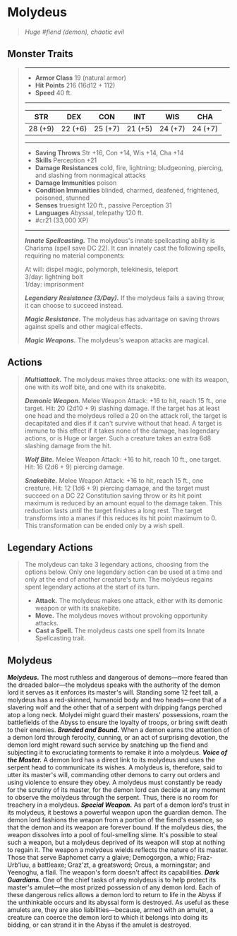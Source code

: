 # Molydeus
>*Huge #fiend (demon), chaotic evil*
## Monster Traits
>___
>- **Armor Class** 19 (natural armor)
>- **Hit Points** 216 (16d12 + 112)
>- **Speed** 40 ft.
>___
>|STR|DEX|CON|INT|WIS|CHA|
>|:---:|:---:|:---:|:---:|:---:|:---:|
>|28 (+9)|22 (+6)|25 (+7)|21 (+5)|24 (+7)|24 (+7)|
>___
>- **Saving Throws** Str +16, Con +14, Wis +14, Cha +14
>- **Skills** Perception +21
>- **Damage Resistances** cold, fire, lightning; bludgeoning, piercing, and slashing from nonmagical attacks
>- **Damage Immunities** poison
>- **Condition Immunities** blinded, charmed, deafened, frightened, poisoned, stunned
>- **Senses** truesight 120 ft., passive Perception 31
>- **Languages** Abyssal, telepathy 120 ft.
>- #cr21 (33,000 XP)
>___
>***Innate Spellcasting.*** The molydeus's innate spellcasting ability is Charisma (spell save DC 22). It can innately cast the following spells, requiring no material components:  
>
>At will: dispel magic, polymorph, telekinesis, teleport  
>3/day: lightning bolt  
>1/day: imprisonment  
>
>
>***Legendary Resistance (3/Day).*** If the molydeus fails a saving throw, it can choose to succeed instead.  
>
>***Magic Resistance.*** The molydeus has advantage on saving throws against spells and other magical effects.  
>
>***Magic Weapons.*** The molydeus's weapon attacks are magical.  
>
## Actions
>***Multiattack.*** The molydeus makes three attacks: one with its weapon, one with its wolf bite, and one with its snakebite.  
>
>***Demonic Weapon.*** Melee Weapon Attack: +16 to hit, reach 15 ft., one target. Hit: 20 (2d10 + 9) slashing damage. If the target has at least one head and the molydeus rolled a 20 on the attack roll, the target is decapitated and dies if it can't survive without that head. A target is immune to this effect if it takes none of the damage, has legendary actions, or is Huge or larger. Such a creature takes an extra 6d8 slashing damage from the hit.  
>
>***Wolf Bite.*** Melee Weapon Attack: +16 to hit, reach 10 ft., one target. Hit: 16 (2d6 + 9) piercing damage.  
>
>***Snakebite.*** Melee Weapon Attack: +16 to hit, reach 15 ft., one creature. Hit: 12 (1d6 + 9) piercing damage, and the target must succeed on a DC 22 Constitution saving throw or its hit point maximum is reduced by an amount equal to the damage taken. This reduction lasts until the target finishes a long rest. The target transforms into a manes if this reduces its hit point maximum to 0. This transformation can be ended only by a wish spell.  
>
## Legendary Actions
>The molydeus can take 3 legendary actions, choosing from the options below. Only one legendary action can be used at a time and only at the end of another creature's turn. The molydeus regains spent legendary actions at the start of its turn.
>
>- **Attack.** The molydeus makes one attack, either with its demonic weapon or with its snakebite.
>- **Move.** The molydeus moves without provoking opportunity attacks.
>- **Cast a Spell.** The molydeus casts one spell from its Innate Spellcasting trait.
## Molydeus
***Molydeus.*** The most ruthless and dangerous of demons—more feared than the dreaded balor—the molydeus speaks with the authority of the demon lord it serves as it enforces its master's will. Standing some 12 feet tall, a molydeus has a red-skinned, humanoid body and two heads—one that of a slavering wolf and the other that of a serpent with dripping fangs perched atop a long neck.
Molydei might guard their masters' possessions, roam the battlefields of the Abyss to ensure the loyalty of troops, or bring swift death to their enemies.
***Branded and Bound.*** When a demon earns the attention of a demon lord through ferocity, cunning, or an act of surprising devotion, the demon lord might reward such service by snatching up the fiend and subjecting it to excruciating torments to remake it into a molydeus.
***Voice of the Master.*** A demon lord has a direct link to its molydeus and uses the serpent head to communicate its wishes. A molydeus is, therefore, said to utter its master's will, commanding other demons to carry out orders and using violence to ensure they obey. A molydeus must constantly be ready for the scrutiny of its master, for the demon lord can decide at any moment to observe the molydeus through the serpent. Thus, there is no room for treachery in a molydeus.
***Special Weapon.*** As part of a demon lord's trust in its molydeus, it bestows a powerful weapon upon the guardian demon. The demon lord fashions the weapon from a portion of the fiend's essence, so that the demon and its weapon are forever bound. If the molydeus dies, the weapon dissolves into a pool of foul-smelling slime. It's possible to steal such a weapon, but a molydeus deprived of its weapon will stop at nothing to regain it.
The weapon a molydeus wields reflects the nature of its master. Those that serve Baphomet carry a glaive; Demogorgon, a whip; Fraz-Urb'luu, a battleaxe; Graz'zt, a greatsword; Orcus, a morningstar; and Yeenoghu, a flail. The weapon's form doesn't affect its capabilities.
***Dark Guardians.*** One of the chief tasks of any molydeus is to help protect its master's amulet—the most prized possession of any demon lord. Each of these dangerous relics allows a demon lord to return to life in the Abyss if the unthinkable occurs and its abyssal form is destroyed. As useful as these amulets are, they are also liabilities—because, armed with an amulet, a creature can coerce the demon lord to which it belongs into doing its bidding, or can strand it in the Abyss if the amulet is destroyed.